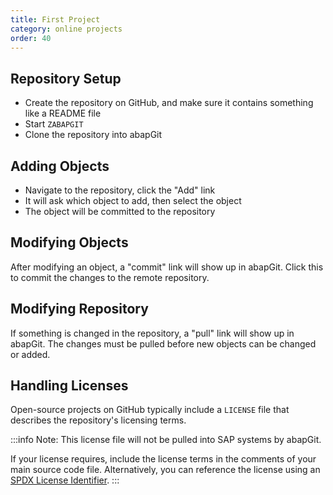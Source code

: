```yaml
---
title: First Project
category: online projects
order: 40
---
```


## Repository Setup 

* Create the repository on GitHub, and make sure it contains something like a README file
* Start `ZABAPGIT`
* Clone the repository into abapGit

## Adding Objects

* Navigate to the repository, click the "Add" link
* It will ask which object to add, then select the object
* The object will be committed to the repository

## Modifying Objects

After modifying an object, a "commit" link will show up in abapGit. Click this to commit the changes to the remote repository.

## Modifying Repository

If something is changed in the repository, a "pull" link will show up in abapGit. The changes must be pulled before new objects can be changed or added.

## Handling Licenses

Open-source projects on GitHub typically include a `LICENSE` file that describes the repository's licensing terms.

:::info
Note: This license file will not be pulled into SAP systems by abapGit. 

If your license requires, include the license terms in the comments of your main source code file. Alternatively, you can reference the license using an [SPDX License Identifier](https://spdx.dev/learn/handling-license-info/). 
:::
